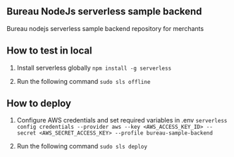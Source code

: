 ## Bureau NodeJs serverless sample backend

Bureau nodejs serverless sample backend repository for merchants

## How to test in local

1. Install serverless globally
`npm install -g serverless`

2. Run the following command
`sudo sls offline`

## How to deploy

1. Configure AWS credentials and set required variables in .env
`serverless config credentials --provider aws --key <AWS_ACCESS_KEY_ID> --secret <AWS_SECRET_ACCESS_KEY> --profile bureau-sample-backend`

2. Run the following command
`sudo sls deploy`
